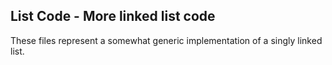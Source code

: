## List Code - More linked list code

These files represent a somewhat generic implementation of a singly linked list. 
